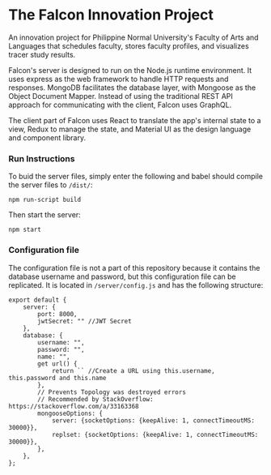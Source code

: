 # The Falcon Innovation Project

An innovation project for Philippine Normal University's Faculty of Arts and Languages that schedules faculty, stores faculty profiles, and visualizes tracer study results.

Falcon's server is designed to run on the Node.js runtime environment. It uses express as the web framework to handle HTTP requests and responses. MongoDB facilitates the database layer, with Mongoose as the Object Document Mapper. Instead of using the traditional REST API approach for communicating with the client, Falcon uses GraphQL.

The client part of Falcon uses React to translate the app's internal state to a view, Redux to manage the state, and Material UI as the design language and component library.

### Run Instructions

To buid the server files, simply enter the following and babel should compile the server files to `/dist/`:
```
npm run-script build 
```

Then start the server:
```
npm start
```

### Configuration file
The configuration file is not a part of this repository because it contains the database username and password, but this configuration file can be replicated. It is located in `/server/config.js` and has the following structure:

```
export default {
    server: {
        port: 8000,
        jwtSecret: "" //JWT Secret
    },
    database: {
        username: "",
        password: "",
        name: "",
        get url() {
            return `` //Create a URL using this.username, this.password and this.name
        },
        // Prevents Topology was destroyed errors
        // Recommended by StackOverflow: https://stackoverflow.com/a/33163368
        mongooseOptions: {
            server: {socketOptions: {keepAlive: 1, connectTimeoutMS: 30000}},
            replset: {socketOptions: {keepAlive: 1, connectTimeoutMS: 30000}},
        },
    },
};
```
